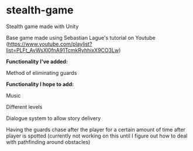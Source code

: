 # stealth-game
Stealth game made with Unity

Base game made using Sebastian Lague's tutorial on Youtube (https://www.youtube.com/playlist?list=PLFt_AvWsXl0fnA91TcmkRyhhixX9CO3Lw)

**Functionality I've added:**

Method of eliminating guards


**Functionality I hope to add:**
  
Music 

Different levels

Dialogue system to allow story delivery

Having the guards chase after the player for a certain amount of time after player is spotted (currently not working on this until I figure out how to deal with pathfinding around obstacles)

